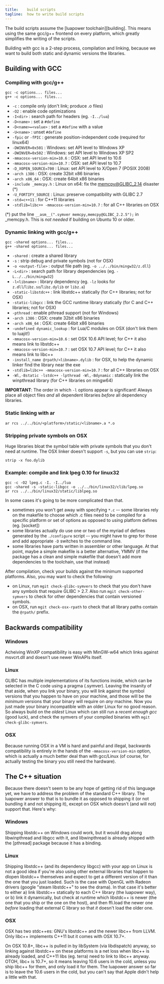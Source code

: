 ```yaml
---
title:    build scripts
tagline:  how to write build scripts
---
```


The build scripts assume the [luapower toolchain][building].
This means using the same gcc/g++ frontend on every platform, which
greatly simplifies the writing of the scripts.

Building with gcc is a 2-step process, compilation and linking, 
because we want to build both static and dynamic versions the libraries.

## Building with GCC

### Compiling with gcc/g++

	gcc -c options... files...
	g++ -c options... files...

  * `-c`                         : compile only (don't link; produce .o files)
  * `-O2`                        : enable code optimizations
  * `-I<dir>`                    : search path for headers (eg. `-I../lua`)
  * `-D<name>`                   : set a `#define`
  * `-D<name>=<value>`           : set a `#define` with a value
  * `-U<name>`                   : unset `#define`
  * `-fpic` or `-fPIC`           : generate position-independent code (required for linux64)
  * `-DWINVER=0x501`             : Windows: set API level to Windows XP
  * `-DWINVER=0x502`             : Windows: set API level to Windows XP SP2
  * `-mmacosx-version-min=10.6`  : OSX: set API level to 10.6
  * `-mmacosx-version-min=10.7`  : OSX: set API level to 10.7
  * `-D_XOPEN_SOURCE=700`        : Linux: set API level to X/Open 7 (POSIX 2008)
  * `-arch i386`                 : OSX: create 32bit x86 binaries
  * `-arch x86_64`               : OSX: create 64bit x86 binaries
  * `-include _memcpy.h`         : Linux on x64: fix the memcpy@GLIBC_2.14 disaster (*)
  * `-U_FORTIFY_SOURCE`          : Linux: preserve compatibility with GLIBC 2.7
  * `-std=c++11`                 : for C++11 libraries
  * `-stdlib=libc++ -mmacosx-version-min=10.7` : for all C++ libraries on OSX

 (*) put the line `__asm__(".symver memcpy,memcpy@GLIBC_2.2.5");` in _memcpy.h.
 This is _not needed_ if building on Ubuntu 10 or older.

### Dynamic linking with gcc/g++

	gcc -shared options... files...
	g++ -shared options... files...

  * `-shared`                    : create a shared library
  * `-s`                         : strip debug and private symbols (not for OSX)
  * `-o <output-file>`           : output file path (eg. `-o ../../bin/mingw32/z.dll`)
  * `-L<dir>`                    : search path for library dependencies (eg. `-L../../bin/mingw32`)
  * `-l<libname>`                : library dependency (eg. `-lz` looks for `z.dll`/`libz.so`/`libz.dylib` or `libz.a`)
  * `-static-libstdc++`          : link libstdc++ statically (for C++ libraries; not for OSX)
  * `-static-libgcc`             : link the GCC runtime library statically (for C and C++ libraries; not for OSX)
  * `-pthread`                   : enable pthread support (not for Windows)
  * `-arch i386`                 : OSX: create 32bit x86 binaries
  * `-arch x86_64`               : OSX: create 64bit x86 binaries
  * `-undefined dynamic_lookup`  : for Lua/C modules on OSX (don't link them to luajit!)
  * `-mmacosx-version-min=10.6`  : set OSX 10.6 API level; for C++ it also means link to libstdc++
  * `-mmacosx-version-min=10.7`  : set OSX 10.7 API level; for C++ it also means link to libc++
  * `-install_name @rpath/<libname>.dylib` : for OSX, to help the dynamic linker find the library near the exe
  * `-stdlib=libc++ -mmacosx-version-min=10.7` : for all C++ libraries on OSX
  * `-Wl,-Bstatic -lstdc++ -lpthread -Wl,-Bdynamic` : statically link the winpthread library (for C++ libraries on mingw64)

__IMPORTANT__: The order in which `-l` options appear is significant!
Always place all object files _and_ all dependent libraries _before_
all dependency libraries.

### Static linking with ar

	ar rcs ../../bin/<platform>/static/<libname>.a *.o

### Stripping private symbols on OSX

Huge libraries bloat the symbol table with private symbols that you don't need
at runtime. The OSX linker doesn't support `-s`, but you can use `strip`:

	strip -x foo.dylib

### Example: compile and link lpeg 0.10 for linux32

	gcc -c -O2 lpeg.c -I. -I../lua
	gcc -shared -s -static-libgcc -o ../../bin/linux32/clib/lpeg.so
	ar rcs ../../bin/linux32/static/liblpeg.so

In some cases it's going to be more complicated than that.

  * sometimes you won't get away with specifying `*.c` -- some libraries rely
  on the makefile to choose which .c files need to be compiled for a
  specific platform or set of options as opposed to using platform defines
  (eg. [socket])
  * some libraries actually do use one or two of the myriad of defines
  generated by the `./configure` script -- you might have to grep for those
  and add appropriate `-D` switches to the command line.
  * some libraries have parts written in assembler or other language.
  At that point, maybe a simple makefile is a better alternative, YMMV
  (if the package has a clean and simple makefile that doesn't add more
  dependencies to the toolchain, use that instead)

After compilation, check your builds against the minimum supported platforms.
Also, you may want to check the following:

  * on Linux, run `mgit check-glibc-symvers` to check that you don't have
  any symbols that require GLIBC > 2.7. Also run `mgit check-other-symvers`
  to check for other dependencies that contain versioned symbols.
  * on OSX, run `mgit check-osx-rpath` to check that all library paths
  contain the `@rpath/` prefix.

## Backwards compatibility

### Windows

Acheiving WinXP compatibility is easy with MinGW-w64 which links against
msvcrt.dll and doesn't use newer WinAPIs itself.

### Linux

GLIBC has multiple implementations of its functions inside, which can be
selected in the C code using a pragma (.symver). Leaving the insanity of that
aside, when you link your binary, you will link against the symbol versions
that you happen to have on your machine, and those will be the _minimum_
versions that your binary will require on _any_ machine. Now you just made
your binary incompatible with an older Linux for no good reason. So always
build on the _oldest_ Linux which can still run a _recent enough gcc_
(good luck), and check the symvers of your compiled binaries with 
`mgit check-glibc-symvers`.

### OSX

Because running OSX in a VM is hard and painful and illegal, 
backwards compatibility is entirely in the hands of the 
`-mmacosx-version-min` option, which is actually a much better deal
than with gcc/Linux (of course, for actually testing the binary
you still need the hardware).

## The C++ situation

Because there doesn't seem to be any hope of getting rid of this 
language yet, we have to address the problem of the standard C++ library.
The luapower answer to that is to bundle it as opposed to shipping it 
(or not bundling it and not shipping it), except on OSX which 
doesn't (and will not) support that. Here's why:

### Windows

Shipping libstdc++ on Windows could work, but it would drag along
libwinpthread and libgcc with it, and libwinpthread is already shipped 
with the [pthread] package because it has a binding.

### Linux

Shipping libstdc++ (and its dependency libgcc) with your app
on Linux is not a good idea if you're also using other external libraries
that happen to dlopen libstdc++ themselves and expect to get a different
version of it than the one that you just loaded. Such is the case with
OpenGL with Radeon drivers (google "steam libstdc++" to see the drama).
In that case it's better to either
a) link libstdc++ statically to each C++ library (the luapower way), or
b) link it dynamically, but check at runtime which libstdc++ is newer
(the one that you ship or the one on the host), and then ffi.load
the newer one _before_  loading that external C library so that _it_
doesn't load the older one.

### OSX

OSX has two stdc++es: GNU's libstdc++ and the newer libc++ from LLVM.
Only libc++ implements C++11 but it comes with OSX 10.7+.

On OSX 10.8+, libc++ is pulled in by libSystem (via libdispatch) anyway,
so linking against libstdc++ on these platforms is a net loss when libc++
is already loaded, and C++11 libs (eg. terra) need to link to 
libc++ anyway. OTOH, libc+ is 10.7+, so it means leaving 10.6 users 
in the cold, unless you ship libc++ for them, and only load it for them.
The luapower answer so far is to leave the 10.6 users in the cold,
but you can't say that Apple didn't help a little with that.
